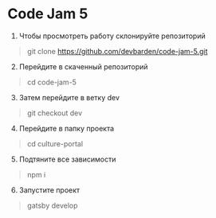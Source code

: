 # Code Jam 5
1. Чтобы просмотреть работу склонируйте репозиторий  

> git clone https://github.com/devbarden/code-jam-5.git

2. Перейдите в скаченный репозиторий  

> cd code-jam-5

3. Затем перейдите в ветку dev 

> git checkout dev

4. Перейдите в папку проекта  

> cd culture-portal

5. Подтяните все зависимости  

> npm i

6. Запустите проект  

> gatsby develop
